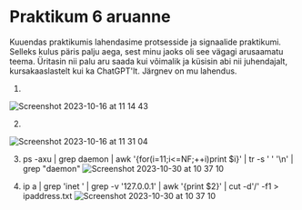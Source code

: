 # Praktikum 6 aruanne

Kuuendas praktikumis lahendasime protsesside ja signaalide praktikumi. Selleks kulus päris palju aega, sest minu jaoks oli see vägagi arusaamatu teema. Üritasin nii palu aru saada kui võimalik ja küsisin abi nii juhendajalt, kursakaaslastelt kui ka ChatGPT'lt. Järgnev on mu lahendus.

1. 
![Screenshot 2023-10-16 at 11 14 43](https://github.com/viksike/opsys2023/assets/144438506/2ceffd50-841d-4382-9867-86cb321c4cf9)

2.
![Screenshot 2023-10-16 at 11 31 04](https://github.com/viksike/opsys2023/assets/144438506/70cb33b4-51d1-427b-bec2-887fb905aec9)

3. ps -axu | grep daemon | awk '{for(i=11;i<=NF;++i)print $i}' | tr -s ' ' '\n' | grep "daemon"
![Screenshot 2023-10-30 at 10 37 10](https://github.com/viksike/opsys2023/assets/144438506/bb8f3032-3627-4851-89f4-99ef7ad5b8ab)

4. ip a | grep 'inet ' | grep -v '127.0.0.1' | awk '{print $2}' | cut -d'/' -f1 > ipaddress.txt
![Screenshot 2023-10-30 at 10 37 10](https://github.com/viksike/opsys2023/assets/144438506/5ab07f9e-df0a-4c32-963c-264563ab0ee0)
